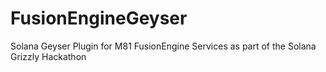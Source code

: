 # FusionEngineGeyser
Solana Geyser Plugin for M81 FusionEngine Services as part of the Solana Grizzly Hackathon
